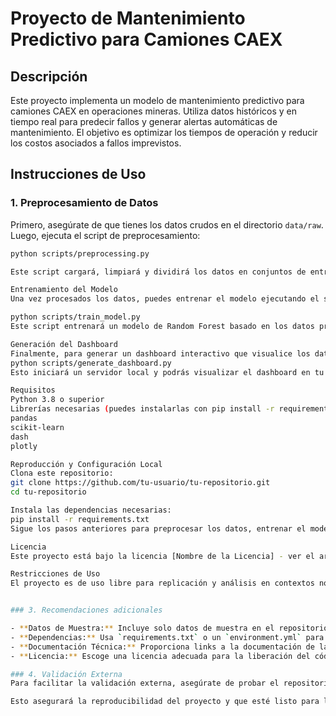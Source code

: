 # Proyecto de Mantenimiento Predictivo para Camiones CAEX

## Descripción

Este proyecto implementa un modelo de mantenimiento predictivo para camiones CAEX en operaciones mineras. Utiliza datos históricos y en tiempo real para predecir fallos y generar alertas automáticas de mantenimiento. El objetivo es optimizar los tiempos de operación y reducir los costos asociados a fallos imprevistos.

## Instrucciones de Uso

### 1. Preprocesamiento de Datos

Primero, asegúrate de que tienes los datos crudos en el directorio `data/raw`. Luego, ejecuta el script de preprocesamiento:

```bash
python scripts/preprocessing.py

Este script cargará, limpiará y dividirá los datos en conjuntos de entrenamiento y prueba, guardándolos en data/processed/.

Entrenamiento del Modelo
Una vez procesados los datos, puedes entrenar el modelo ejecutando el siguiente comando:

python scripts/train_model.py
Este script entrenará un modelo de Random Forest basado en los datos procesados y lo guardará en models/trained_model.pkl.

Generación del Dashboard
Finalmente, para generar un dashboard interactivo que visualice los datos y alertas de mantenimiento, ejecuta el siguiente script:
python scripts/generate_dashboard.py
Esto iniciará un servidor local y podrás visualizar el dashboard en tu navegador.

Requisitos
Python 3.8 o superior
Librerías necesarias (puedes instalarlas con pip install -r requirements.txt):
pandas
scikit-learn
dash
plotly

Reproducción y Configuración Local
Clona este repositorio:
git clone https://github.com/tu-usuario/tu-repositorio.git
cd tu-repositorio

Instala las dependencias necesarias:
pip install -r requirements.txt
Sigue los pasos anteriores para preprocesar los datos, entrenar el modelo y generar el dashboard.

Licencia
Este proyecto está bajo la licencia [Nombre de la Licencia] - ver el archivo LICENSE para más detalles.

Restricciones de Uso
El proyecto es de uso libre para replicación y análisis en contextos no comerciales. No se permite el uso del código en implementaciones comerciales sin autorización previa.


### 3. Recomendaciones adicionales

- **Datos de Muestra:** Incluye solo datos de muestra en el repositorio, evitando cualquier información sensible o confidencial.
- **Dependencias:** Usa `requirements.txt` o un `environment.yml` para listar las dependencias exactas que el proyecto necesita.
- **Documentación Técnica:** Proporciona links a la documentación de las librerías si se usan herramientas avanzadas.
- **Licencia:** Escoge una licencia adecuada para la liberación del código (MIT, Apache, etc.).

### 4. Validación Externa
Para facilitar la validación externa, asegúrate de probar el repositorio en diferentes entornos, y que cualquier persona pueda replicar los resultados con las instrucciones proporcionadas.

Esto asegurará la reproducibilidad del proyecto y que esté listo para la validación externa. ¿Te gustaría que te ayude con alguna parte en particular de esta configuración?
